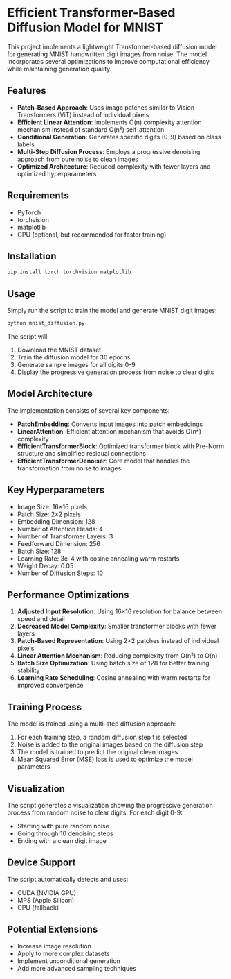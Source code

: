 # Efficient Transformer-Based Diffusion Model for MNIST

This project implements a lightweight Transformer-based diffusion model for generating MNIST handwritten digit images from noise. The model incorporates several optimizations to improve computational efficiency while maintaining generation quality.

## Features

- **Patch-Based Approach**: Uses image patches similar to Vision Transformers (ViT) instead of individual pixels
- **Efficient Linear Attention**: Implements O(n) complexity attention mechanism instead of standard O(n²) self-attention
- **Conditional Generation**: Generates specific digits (0-9) based on class labels
- **Multi-Step Diffusion Process**: Employs a progressive denoising approach from pure noise to clean images
- **Optimized Architecture**: Reduced complexity with fewer layers and optimized hyperparameters

## Requirements

- PyTorch
- torchvision
- matplotlib
- GPU (optional, but recommended for faster training)

## Installation

```bash
pip install torch torchvision matplotlib
```

## Usage

Simply run the script to train the model and generate MNIST digit images:

```bash
python mnist_diffusion.py
```

The script will:
1. Download the MNIST dataset
2. Train the diffusion model for 30 epochs
3. Generate sample images for all digits 0-9
4. Display the progressive generation process from noise to clear digits

## Model Architecture

The implementation consists of several key components:

- **PatchEmbedding**: Converts input images into patch embeddings
- **LinearAttention**: Efficient attention mechanism that avoids O(n²) complexity
- **EfficientTransformerBlock**: Optimized transformer block with Pre-Norm structure and simplified residual connections
- **EfficientTransformerDenoiser**: Core model that handles the transformation from noise to images

## Key Hyperparameters

- Image Size: 16×16 pixels
- Patch Size: 2×2 pixels
- Embedding Dimension: 128
- Number of Attention Heads: 4
- Number of Transformer Layers: 3
- Feedforward Dimension: 256
- Batch Size: 128
- Learning Rate: 3e-4 with cosine annealing warm restarts
- Weight Decay: 0.05
- Number of Diffusion Steps: 10

## Performance Optimizations

1. **Adjusted Input Resolution**: Using 16×16 resolution for balance between speed and detail
2. **Decreased Model Complexity**: Smaller transformer blocks with fewer layers
3. **Patch-Based Representation**: Using 2×2 patches instead of individual pixels
4. **Linear Attention Mechanism**: Reducing complexity from O(n²) to O(n)
5. **Batch Size Optimization**: Using batch size of 128 for better training stability
6. **Learning Rate Scheduling**: Cosine annealing with warm restarts for improved convergence

## Training Process

The model is trained using a multi-step diffusion approach:
1. For each training step, a random diffusion step t is selected
2. Noise is added to the original images based on the diffusion step
3. The model is trained to predict the original clean images
4. Mean Squared Error (MSE) loss is used to optimize the model parameters

## Visualization

The script generates a visualization showing the progressive generation process from random noise to clear digits. For each digit 0-9:
- Starting with pure random noise
- Going through 10 denoising steps
- Ending with a clean digit image

## Device Support

The script automatically detects and uses:
- CUDA (NVIDIA GPU)
- MPS (Apple Silicon)
- CPU (fallback)

## Potential Extensions

- Increase image resolution
- Apply to more complex datasets
- Implement unconditional generation
- Add more advanced sampling techniques
